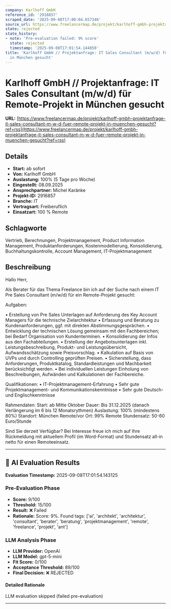 ```yaml
---
company: Karlhoff GmbH
reference_id: '2916857'
scraped_date: '2025-09-08T17:00:04.657346'
source_url: https://www.freelancermap.de/projekt/karlhoff-gmbh-projektanfrage-it-sales-consultant-m-w-d-fuer-remote-projekt-in-muenchen-gesucht?ref=rss
state: rejected
state_history:
- note: 'Pre-evaluation failed: 9% score'
  state: rejected
  timestamp: '2025-09-08T17:01:54.144850'
title: 'Karlhoff GmbH // Projektanfrage: IT Sales Consultant (m/w/d) für Remote-Projekt
  in München gesucht'
---
```



# Karlhoff GmbH // Projektanfrage: IT Sales Consultant (m/w/d) für Remote-Projekt in München gesucht
**URL:** [https://www.freelancermap.de/projekt/karlhoff-gmbh-projektanfrage-it-sales-consultant-m-w-d-fuer-remote-projekt-in-muenchen-gesucht?ref=rss](https://www.freelancermap.de/projekt/karlhoff-gmbh-projektanfrage-it-sales-consultant-m-w-d-fuer-remote-projekt-in-muenchen-gesucht?ref=rss)
## Details
- **Start:** ab sofort
- **Von:** Karlhoff GmbH
- **Auslastung:** 100% (5 Tage pro Woche)
- **Eingestellt:** 08.09.2025
- **Ansprechpartner:** Michel Karänke
- **Projekt-ID:** 2916857
- **Branche:** IT
- **Vertragsart:** Freiberuflich
- **Einsatzart:** 100
                                                % Remote

## Schlagworte
Vertrieb, Berechnungen, Projektmanagement, Product Information Management, Produktanforderungen, Kostenmodellierung, Konsolidierung, Buchhaltungskontrolle, Account Management, IT-Projektmanagement

## Beschreibung
Hallo Herr,

Als Berater für das Thema Freelance bin ich auf der Suche nach einem IT Pre Sales Consultant (m/w/d) für ein Remote-Projekt gesucht:

Aufgaben:

• Erstellung von Pre Sales Unterlagen auf Anforderung des Key Account Managers für die technische Zielarchitektur
• Erfassung und Beratung zu Kundenanforderungen, ggf. mit direkten Abstimmungsgesprächen.
• Entwicklung der technischen Lösung gemeinsam mit den Fachbereichen; bei Bedarf Organisation von Kundenterminen.
• Konsolidierung der Infos aus den Fachabteilungen.
• Erstellung der Angebotsunterlagen inkl. Leistungsbeschreibung, Produkt- und Leistungsübersicht, Aufwandsschätzung sowie Preisvorschlag.
• Kalkulation auf Basis von UVPs und durch Controlling geprüften Preisen.
• Sicherstellung, dass Anforderungen, Produktkatalog, Standardleistungen und Machbarkeit berücksichtigt werden.
• Bei individuellen Leistungen Einholung von Beschreibungen, Aufwänden und Kalkulationen der Fachbereiche.

Qualifikationen:
• IT-Projektmanagement-Erfahrung
• Sehr gute Projektmanagement- und Kommunikationskenntnisse
• Sehr gute Deutsch- und Englischkenntnisse

Rahmendaten:
Start: ab Mitte Oktober
Dauer: Bis 31.12.2025 (danach Verlängerung im 6 bis 12 Monatsrythmen)
Auslastung: 100% (mindestens 80%)
Standort: München
Remote/vor Ort: 99% Remote
Stundensatz: 50-60 Euro/Stunde

Sind Sie derzeit Verfügbar? Bei Interesse freue ich mich auf Ihre Rückmeldung mit aktuellem Profil (im Word-Format) und Stundensatz all-in netto für einen Remoteeinsatz.

---

## 🤖 AI Evaluation Results

**Evaluation Timestamp:** 2025-09-08T17:01:54.143125

### Pre-Evaluation Phase
- **Score:** 9/100
- **Threshold:** 15/100
- **Result:** ❌ Failed
- **Rationale:** Score: 9%. Found tags: ['ai', 'architekt', 'architektur', 'consultant', 'berater', 'beratung', 'projektmanagement', 'remote', 'freelance', 'projekt', 'ant']

### LLM Analysis Phase
- **LLM Provider:** OpenAI
- **LLM Model:** gpt-5-mini
- **Fit Score:** 0/100
- **Acceptance Threshold:** 89/100
- **Final Decision:** ❌ REJECTED

#### Detailed Rationale
LLM evaluation skipped (failed pre-evaluation)

---

